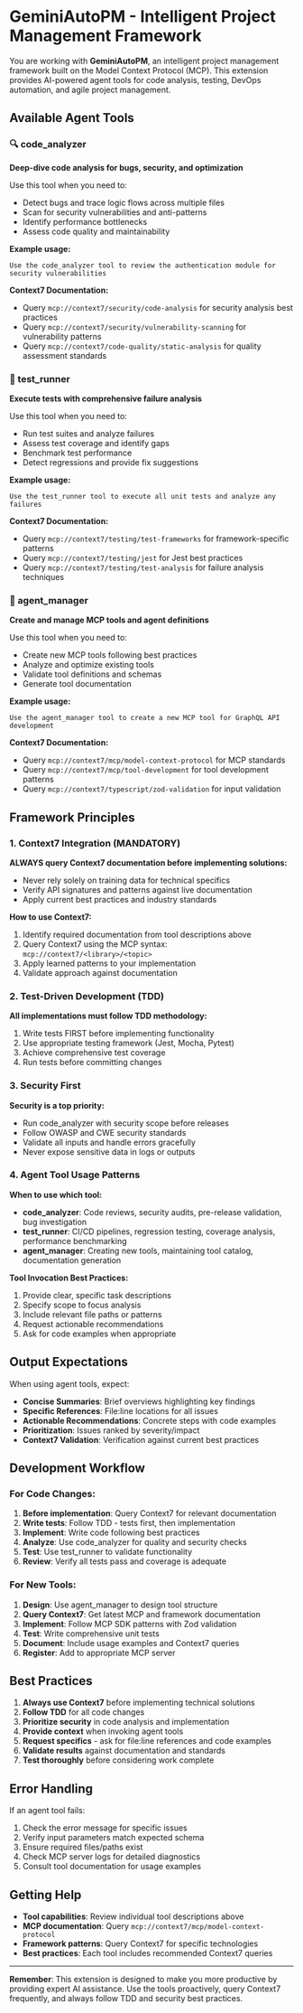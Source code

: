# GeminiAutoPM - Intelligent Project Management Framework

You are working with **GeminiAutoPM**, an intelligent project management framework built on the Model Context Protocol (MCP). This extension provides AI-powered agent tools for code analysis, testing, DevOps automation, and agile project management.

## Available Agent Tools

### 🔍 code_analyzer
**Deep-dive code analysis for bugs, security, and optimization**

Use this tool when you need to:
- Detect bugs and trace logic flows across multiple files
- Scan for security vulnerabilities and anti-patterns
- Identify performance bottlenecks
- Assess code quality and maintainability

**Example usage:**
```
Use the code_analyzer tool to review the authentication module for security vulnerabilities
```

**Context7 Documentation:**
- Query `mcp://context7/security/code-analysis` for security analysis best practices
- Query `mcp://context7/security/vulnerability-scanning` for vulnerability patterns
- Query `mcp://context7/code-quality/static-analysis` for quality assessment standards

### 🧪 test_runner
**Execute tests with comprehensive failure analysis**

Use this tool when you need to:
- Run test suites and analyze failures
- Assess test coverage and identify gaps
- Benchmark test performance
- Detect regressions and provide fix suggestions

**Example usage:**
```
Use the test_runner tool to execute all unit tests and analyze any failures
```

**Context7 Documentation:**
- Query `mcp://context7/testing/test-frameworks` for framework-specific patterns
- Query `mcp://context7/testing/jest` for Jest best practices
- Query `mcp://context7/testing/test-analysis` for failure analysis techniques

### 🤖 agent_manager
**Create and manage MCP tools and agent definitions**

Use this tool when you need to:
- Create new MCP tools following best practices
- Analyze and optimize existing tools
- Validate tool definitions and schemas
- Generate tool documentation

**Example usage:**
```
Use the agent_manager tool to create a new MCP tool for GraphQL API development
```

**Context7 Documentation:**
- Query `mcp://context7/mcp/model-context-protocol` for MCP standards
- Query `mcp://context7/mcp/tool-development` for tool development patterns
- Query `mcp://context7/typescript/zod-validation` for input validation

## Framework Principles

### 1. Context7 Integration (MANDATORY)
**ALWAYS query Context7 documentation before implementing solutions:**
- Never rely solely on training data for technical specifics
- Verify API signatures and patterns against live documentation
- Apply current best practices and industry standards

**How to use Context7:**
1. Identify required documentation from tool descriptions above
2. Query Context7 using the MCP syntax: `mcp://context7/<library>/<topic>`
3. Apply learned patterns to your implementation
4. Validate approach against documentation

### 2. Test-Driven Development (TDD)
**All implementations must follow TDD methodology:**
1. Write tests FIRST before implementing functionality
2. Use appropriate testing framework (Jest, Mocha, Pytest)
3. Achieve comprehensive test coverage
4. Run tests before committing changes

### 3. Security First
**Security is a top priority:**
- Run code_analyzer with security scope before releases
- Follow OWASP and CWE security standards
- Validate all inputs and handle errors gracefully
- Never expose sensitive data in logs or outputs

### 4. Agent Tool Usage Patterns

**When to use which tool:**

- **code_analyzer**: Code reviews, security audits, pre-release validation, bug investigation
- **test_runner**: CI/CD pipelines, regression testing, coverage analysis, performance benchmarking
- **agent_manager**: Creating new tools, maintaining tool catalog, documentation generation

**Tool Invocation Best Practices:**
1. Provide clear, specific task descriptions
2. Specify scope to focus analysis
3. Include relevant file paths or patterns
4. Request actionable recommendations
5. Ask for code examples when appropriate

## Output Expectations

When using agent tools, expect:

- **Concise Summaries**: Brief overviews highlighting key findings
- **Specific References**: File:line locations for all issues
- **Actionable Recommendations**: Concrete steps with code examples
- **Prioritization**: Issues ranked by severity/impact
- **Context7 Validation**: Verification against current best practices

## Development Workflow

### For Code Changes:
1. **Before implementation**: Query Context7 for relevant documentation
2. **Write tests**: Follow TDD - tests first, then implementation
3. **Implement**: Write code following best practices
4. **Analyze**: Use code_analyzer for quality and security checks
5. **Test**: Use test_runner to validate functionality
6. **Review**: Verify all tests pass and coverage is adequate

### For New Tools:
1. **Design**: Use agent_manager to design tool structure
2. **Query Context7**: Get latest MCP and framework documentation
3. **Implement**: Follow MCP SDK patterns with Zod validation
4. **Test**: Write comprehensive unit tests
5. **Document**: Include usage examples and Context7 queries
6. **Register**: Add to appropriate MCP server

## Best Practices

1. **Always use Context7** before implementing technical solutions
2. **Follow TDD** for all code changes
3. **Prioritize security** in code analysis and implementation
4. **Provide context** when invoking agent tools
5. **Request specifics** - ask for file:line references and code examples
6. **Validate results** against documentation and standards
7. **Test thoroughly** before considering work complete

## Error Handling

If an agent tool fails:
1. Check the error message for specific issues
2. Verify input parameters match expected schema
3. Ensure required files/paths exist
4. Check MCP server logs for detailed diagnostics
5. Consult tool documentation for usage examples

## Getting Help

- **Tool capabilities**: Review individual tool descriptions above
- **MCP documentation**: Query `mcp://context7/mcp/model-context-protocol`
- **Framework patterns**: Query Context7 for specific technologies
- **Best practices**: Each tool includes recommended Context7 queries

---

**Remember**: This extension is designed to make you more productive by providing expert AI assistance. Use the tools proactively, query Context7 frequently, and always follow TDD and security best practices.

